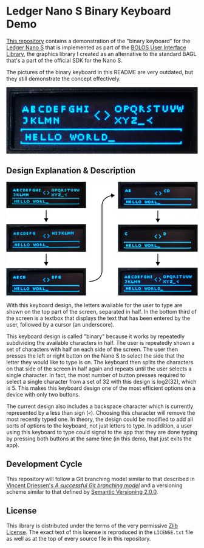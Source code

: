 # Ledger Nano S Binary Keyboard Demo

[This repository](https://github.com/parkerhoyes/nanos-app-binarykbdemo)
contains a demonstration of the "binary keyboard" for the [Ledger Nano
S](https://github.com/LedgerHQ/ledger-nano-s) that is implemented as part of the
[BOLOS User Interface
Library](https://github.com/parkerhoyes/bolos-user-interface), the graphics
library I created as an alternative to the standard BAGL that's a part of the
official SDK for the Nano S.

The pictures of the binary keyboard in this README are very outdated, but they
still demonstrate the concept effectively.

![hello-world.jpg](pics/hello-world.jpg)

## Design Explanation & Description

![diagram.jpg](pics/diagram.jpg)

With this keyboard design, the letters available for the user to type are shown
on the top part of the screen, separated in half. In the bottom third of the
screen is a textbox that displays the text that has been entered by the user,
followed by a cursor (an underscore).

This keyboard design is called "binary" because it works by repeatedly
subdividing the available characters in half. The user is repeatedly shown a set
of characters with half on each side of the screen. The user then presses the
left or right button on the Nano S to select the side that the letter they would
like to type is on. The keyboard then splits the characters on that side of the
screen in half again and repeats until the user selects a single character. In
fact, the most number of button presses required to select a single character
from a set of 32 with this design is log2(32), which is 5. This makes this
keyboard design one of the most efficient options on a device with only two
buttons.

The current design also includes a backspace character which is currently
represented by a less than sign (`<`). Choosing this character will remove the
most recently typed one. In theory, the design could be modified to add all
sorts of options to the keyboard, not just letters to type. In addition, a user
using this keyboard to type could signal to the app that they are done typing by
pressing both buttons at the same time (in this demo, that just exits the app).

## Development Cycle

This repository will follow a Git branching model similar to that described in
[Vincent Driessen's *A successful Git branching
model*](http://nvie.com/posts/a-successful-git-branching-model/) and a
versioning scheme similar to that defined by [Semantic Versioning
2.0.0](http://semver.org/).

## License

This library is distributed under the terms of the very permissive [Zlib
License](https://opensource.org/licenses/Zlib). The exact text of this license
is reproduced in the `LICENSE.txt` file as well as at the top of every source
file in this repository.
